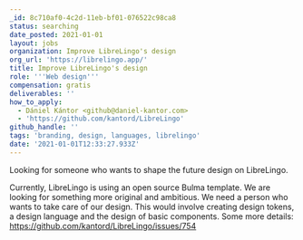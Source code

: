 ```yaml
---
_id: 8c710af0-4c2d-11eb-bf01-076522c98ca8
status: searching
date_posted: 2021-01-01
layout: jobs
organization: Improve LibreLingo's design
org_url: 'https://librelingo.app/'
title: Improve LibreLingo's design
role: '''Web design'''
compensation: gratis
deliverables: ''
how_to_apply:
  - Dániel Kántor <github@daniel-kantor.com>
  - 'https://github.com/kantord/LibreLingo'
github_handle: ''
tags: 'branding, design, languages, librelingo'
date: '2021-01-01T12:33:27.933Z'
---
```

Looking for someone who wants to shape the future design on LibreLingo.

Currently, LibreLingo is using an open source Bulma template. We are looking for something more original and ambitious. We need a person who wants to take care of our design. This would involve creating design tokens, a design language and the design of basic components. Some more details: https://github.com/kantord/LibreLingo/issues/754
